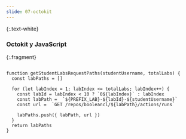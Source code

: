 ```yaml
---
slide: 07-octokit
---
```


{:.text-white}
### Octokit y JavaScript

{:.fragment}
<pre><code data-line-numbers="5-11">
function getStudentLabsRequestPaths(studentUsername, totalLabs) {
  const labPaths = []

  for (let labIndex = 1; labIndex <= totalLabs; labIndex++) {
    const labId = labIndex < 10 ? `0${labIndex}` : labIndex
    const labPath =  `${PREFIX_LAB}-${labId}-${studentUsername}`
    const url =  `GET /repos/booleancl/${labPath}/actions/runs`

    labPaths.push({ labPath, url })
  }
  return labPaths
}